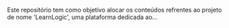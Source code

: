 Este repositório tem como objetivo alocar os conteúdos refrentes ao projeto de nome 'LearnLogic', uma plataforma dedicada ao...
